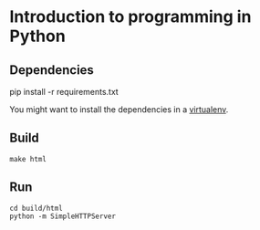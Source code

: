 # Introduction to programming in Python

## Dependencies

   pip install -r requirements.txt

You might want to install the dependencies in a [virtualenv](https://virtualenv.pypa.io/en/stable/userguide/#usage).

## Build

    make html

## Run

    cd build/html
    python -m SimpleHTTPServer
